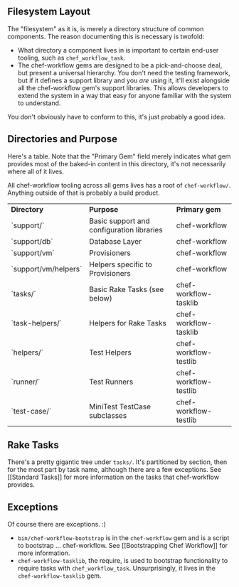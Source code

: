 Filesystem Layout
-----------------

The "filesystem" as it is, is merely a directory structure of common
components. The reason documenting this is necessary is twofold:

* What directory a component lives in is important to certain end-user tooling,
  such as `chef_workflow_task`.
* The chef-workflow gems are designed to be a pick-and-choose deal, but present
  a universal hierarchy. You don't need the testing framework, but if it
  defines a support library and you *are* using it, it'll exist alongside all
  the chef-workflow gem's support libraries. This allows developers to extend
  the system in a way that easy for anyone familiar with the system to
  understand.

You don't obviously have to conform to this, it's just probably a good idea.

Directories and Purpose
-----------------------

Here's a table. Note that the "Primary Gem" field merely indicates what gem
provides most of the baked-in content in this directory, it's not necessarily
where all of it lives.

All chef-workflow tooling across all gems lives has a root of `chef-workflow/`.
Anything outside of that is probably a build product.

<table>
<tr><td><b>Directory</b></td><td><b>Purpose</b></td><td><b>Primary gem</b></td></tr>

<tr><td>`support/`          </td><td>Basic support and configuration libraries</td><td>chef-workflow        </td></tr>
<tr><td>`support/db`        </td><td>Database Layer                           </td><td>chef-workflow        </td></tr>
<tr><td>`support/vm`        </td><td>Provisioners                             </td><td>chef-workflow        </td></tr>
<tr><td>`support/vm/helpers`</td><td>Helpers specific to Provisioners         </td><td>chef-workflow        </td></tr>
<tr><td>`tasks/`            </td><td>Basic Rake Tasks (see below)             </td><td>chef-workflow-tasklib</td></tr>
<tr><td>`task-helpers/`     </td><td>Helpers for Rake Tasks                   </td><td>chef-workflow-tasklib</td></tr>
<tr><td>`helpers/`          </td><td>Test Helpers                             </td><td>chef-workflow-testlib</td></tr>
<tr><td>`runner/`           </td><td>Test Runners                             </td><td>chef-workflow-testlib</td></tr>
<tr><td>`test-case/`        </td><td>MiniTest TestCase subclasses             </td><td>chef-workflow-testlib</td></tr>
</table>

Rake Tasks
----------

There's a pretty gigantic tree under `tasks/`. It's partitioned by section,
then for the most part by task name, although there are a few exceptions. See
[[Standard Tasks]] for more information on the tasks that chef-workflow
provides.

Exceptions
----------

Of course there are exceptions. :)

* `bin/chef-workflow-bootstrap` is in the `chef-workflow` gem and is a script
  to bootstrap ... chef-workflow. See [[Bootstrapping Chef Workflow]] for more
  information.
* `chef-workflow-tasklib`, the require, is used to bootstrap functionality to
  require tasks with `chef_workflow_task`. Unsurprisingly, it lives in the
  `chef-workflow-tasklib` gem.
